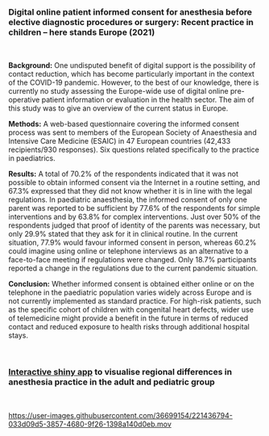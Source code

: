 ### <strong>Digital online patient informed consent for anesthesia before elective diagnostic procedures or surgery: Recent practice in children – here stands Europe (2021)</strong>

<br>

<strong>Background:</strong> One undisputed benefit of digital support is the possibility of contact reduction, which has become particularly important in the context of the COVID-19 pandemic. However, to the best of our knowledge, there is currently no study assessing the Europe-wide use of digital online pre-operative patient information or evaluation in the health sector. The aim of this study was to give an overview of the current status in Europe. 

<strong>Methods:</strong> A web-based questionnaire covering the informed consent process was sent to members of the European Society of Anaesthesia and Intensive Care Medicine (ESAIC) in 47 European countries (42,433 recipients/930 responses). Six questions related specifically to the practice in paediatrics. 

<strong>Results:</strong> A total of 70.2% of the respondents indicated that it was not possible to obtain informed consent via the Internet in a routine setting, and 67.3% expressed that they did not know whether it is in line with the legal regulations. In paediatric anaesthesia, the informed consent of only one parent was reported to be sufficient by 77.6% of the respondents for simple interventions and by 63.8% for complex interventions. Just over 50% of the respondents judged that proof of identity of the parents was necessary, but only 29.9% stated that they ask for it in clinical routine. In the current situation, 77.9% would favour informed consent in person, whereas 60.2% could imagine using online or telephone interviews as an alternative to a face-to-face meeting if regulations were changed. Only 18.7% participants reported a change in the regulations due to the current pandemic situation. 

<strong>Conclusion:</strong> Whether informed consent is obtained either online or on the telephone in the paediatric population varies widely across Europe and is not currently implemented as standard practice. For high-risk patients, such as the specific cohort of children with congenital heart defects, wider use of telemedicine might provide a benefit in the future in terms of reduced contact and reduced exposure to health risks through additional hospital stays.

<br>

### <strong>[Interactive shiny app](https://kai-survey.shinyapps.io/ESAIC-KAI-survey-2021/) to visualise regional differences in anesthesia practice in the adult and pediatric group</strong>

<br>

https://user-images.githubusercontent.com/36699154/221436794-033d09d5-3857-4680-9f26-1398a140d0eb.mov

